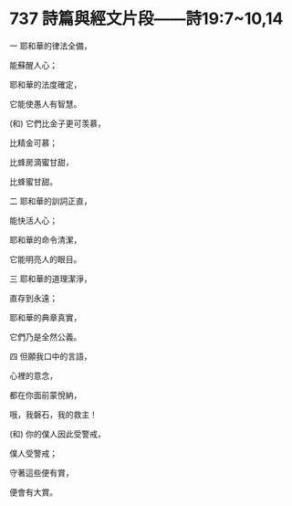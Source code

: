 # 737 詩篇與經文片段——詩19:7\~10,14

一 耶和華的律法全備，

能蘇醒人心；

耶和華的法度確定，

它能使愚人有智慧。

(和) 它們比金子更可羡慕，

比精金可慕；

比蜂房滴蜜甘甜，

比蜂蜜甘甜。

二 耶和華的訓詞正直，

能快活人心；

耶和華的命令清潔，

它能明亮人的眼目。

三 耶和華的道理潔淨，

直存到永遠；

耶和華的典章真實，

它們乃是全然公義。

四 但願我口中的言語，

心裡的意念，

都在你面前蒙悅納，

哦，我磐石，我的救主！

(和) 你的僕人因此受警戒，

僕人受警戒；

守著這些便有賞，

便會有大賞。

